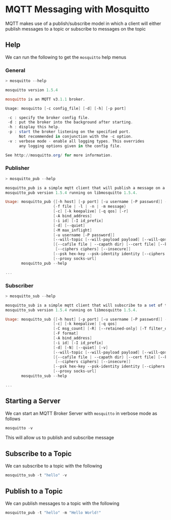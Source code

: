 # MQTT Messaging with Mosquitto

MQTT makes use of a publish/subscribe model in which a client will either publish messages to a topic or subscribe to messages on the topic

## Help

We can run the following to get the `mosquitto` help menus

### General

```powershell
> mosquitto --help

mosquitto version 1.5.4

mosquitto is an MQTT v3.1.1 broker.

Usage: mosquitto [-c config_file] [-d] [-h] [-p port]

 -c : specify the broker config file.
 -d : put the broker into the background after starting.
 -h : display this help.
 -p : start the broker listening on the specified port.
      Not recommended in conjunction with the -c option.
 -v : verbose mode - enable all logging types. This overrides
      any logging options given in the config file.

See http://mosquitto.org/ for more information.
```

### Publisher

```powershell
> mosquitto_pub --help

mosquitto_pub is a simple mqtt client that will publish a message on a single topic and exit.
mosquitto_pub version 1.5.4 running on libmosquitto 1.5.4.

Usage: mosquitto_pub {[-h host] [-p port] [-u username [-P password]] -t topic | -L URL}
                     {-f file | -l | -n | -m message}
                     [-c] [-k keepalive] [-q qos] [-r]
                     [-A bind_address]
                     [-i id] [-I id_prefix]
                     [-d] [--quiet]
                     [-M max_inflight]
                     [-u username [-P password]]
                     [--will-topic [--will-payload payload] [--will-qos qos] [--will-retain]]
                     [{--cafile file | --capath dir} [--cert file] [--key file]
                      [--ciphers ciphers] [--insecure]]
                     [--psk hex-key --psk-identity identity [--ciphers ciphers]]
                     [--proxy socks-url]
       mosquitto_pub --help

...
```

### Subscriber

```powershell
> mosquitto_sub --help

mosquitto_sub is a simple mqtt client that will subscribe to a set of topics and print all messages it receives.
mosquitto_sub version 1.5.4 running on libmosquitto 1.5.4.

Usage: mosquitto_sub {[-h host] [-p port] [-u username [-P password]] -t topic | -L URL [-t topic]}
                     [-c] [-k keepalive] [-q qos]
                     [-C msg_count] [-R] [--retained-only] [-T filter_out] [-U topic ...]
                     [-F format]
                     [-A bind_address]
                     [-i id] [-I id_prefix]
                     [-d] [-N] [--quiet] [-v]
                     [--will-topic [--will-payload payload] [--will-qos qos] [--will-retain]]
                     [{--cafile file | --capath dir} [--cert file] [--key file]
                      [--ciphers ciphers] [--insecure]]
                     [--psk hex-key --psk-identity identity [--ciphers ciphers]]
                     [--proxy socks-url]
       mosquitto_sub --help

...
```

## Starting a Server

We can start an MQTT Broker Server with `mosquitto` in verbose mode as follows

```powershell
mosquitto -v
```

This will allow us to publish and subscribe message

## Subscribe to a Topic

We can subscribe to a topic with the following

```powershell
mosquitto_sub -t "hello" -v
```

## Publish to a Topic

We can publish messages to a topic with the following

```powershell
mosquitto_pub -t "hello" -m "Hello World!"
```
